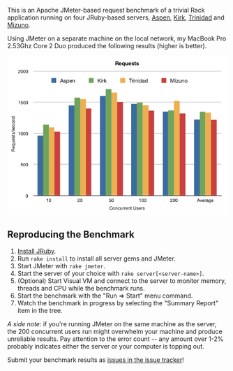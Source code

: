 This is an Apache JMeter-based request benchmark of a trivial Rack
application running on four JRuby-based servers, [Aspen][], [Kirk][],
[Trinidad][] and [Mizuno][].

Using JMeter on a separate machine on the local network, my MacBook
Pro 2.53Ghz Core 2 Duo produced the following results (higher is
better).

![requests](https://github.com/nicksieger/simple-rack-benchmark/raw/master/data/Requests.png)

## Reproducing the Benchmark

1. [Install JRuby](http://www.jruby.org/getting-started).
2. Run `rake install` to install all server gems and JMeter.
3. Start JMeter with `rake jmeter`.
4. Start the server of your choice with `rake server[<server-name>]`.
5. (Optional) Start Visual VM and connect to the server to monitor
   memory, threads and CPU while the benchmark runs.
6. Start the benchmark with the "Run => Start" menu command.
7. Watch the benchmark in progress by selecting the "Summary Report"
   item in the tree.

*A side note*: if you're running JMeter on the same machine as
the server, the 200 concurrent users run might overwhelm your machine
and produce unreliable results. Pay attention to the error count --
any amount over 1-2% probably indicates either the server or your
computer is topping out.

Submit your benchmark results as [issues in the issue tracker][issues]!

[Aspen]: https://github.com/kevwil/aspen
[Kirk]: https://github.com/strobecorp/kirk
[Trinidad]: https://github.com/calavera/trinidad
[Mizuno]: https://github.com/matadon/mizuno
[issues]: https://github.com/simple-rack-benchmark/issues
